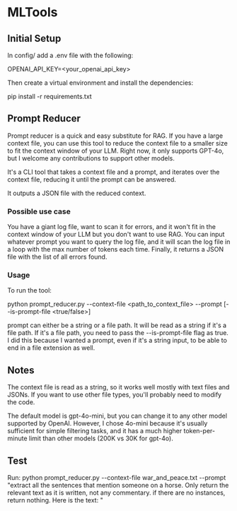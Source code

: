 # MLTools

## Initial Setup

In config/ add a .env file with the following:

OPENAI_API_KEY=<your_openai_api_key>

Then create a virtual environment and install the dependencies:

pip install -r requirements.txt

## Prompt Reducer

Prompt reducer is a quick and easy substitute for RAG. If you have a large context file, you can use this tool to reduce the context file to a smaller size to fit the context window of your LLM. Right now, it only supports GPT-4o, but I welcome any contributions to support other models.

It's a CLI tool that takes a context file and a prompt, and iterates over the context file, reducing it until the prompt can be answered.

It outputs a JSON file with the reduced context.

### Possible use case

You have a giant log file, want to scan it for errors, and it won't fit in the context window of your LLM but you don't want to use RAG. You can input whatever prompt you want to query the log file, and it will scan the log file in a loop with the max number of tokens each time. Finally, it returns a JSON file with the list of all errors found. 

### Usage

To run the tool:

python prompt_reducer.py --context-file <path_to_context_file> --prompt <prompt> [--is-prompt-file <true/false>]

prompt can either be a string or a file path. It will be read as a string if it's a file path. If it's a file path, you need to pass the --is-prompt-file flag as true. I did this because I wanted a prompt, even if it's a string input, to be able to end in a file extension as well.

## Notes

The context file is read as a string, so it works well mostly with text files and JSONs. If you want to use other file types, you'll probably need to modify the code.

The default model is gpt-4o-mini, but you can change it to any other model supported by OpenAI. However, I chose 4o-mini because it's usually sufficient for simple filtering tasks, and it has a much higher token-per-minute limit than other models (200K vs 30K for gpt-4o).

## Test

Run: python prompt_reducer.py --context-file war_and_peace.txt --prompt "extract all the sentences that mention someone on a horse. Only return the relevant text as it is written, not any commentary. if there are no instances, return nothing. Here is the text: " 